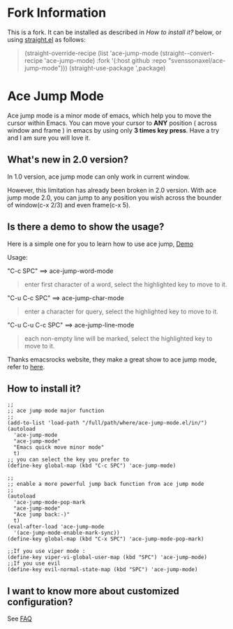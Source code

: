 Fork Information
================

This is a fork.
It can be installed as described in *How to install it?* below, or using [straight.el](https://github.com/raxod502/straight.el) as follows:

>(straight-override-recipe
> (list 'ace-jump-mode (straight--convert-recipe 'ace-jump-mode)
>       :fork '(:host github :repo "svenssonaxel/ace-jump-mode")))
>(straight-use-package ',package)

Ace Jump Mode
=============

Ace jump mode is a minor mode of emacs, which help you to move the
cursor within Emacs.  You can move your cursor to **ANY** position (
across window and frame ) in emacs by using only **3 times key
press**. Have a try and I am sure you will love it.


What's new in 2.0 version?
--------------------------

In 1.0 version, ace jump mode can only work in current window.

However, this limitation has already been broken in 2.0 version.  With
ace jump mode 2.0, you can jump to any position you wish across the
bounder of window(c-x 2/3) and even frame(c-x 5).


Is there a demo to show the usage?
------------------------------------
Here is a simple one for you to learn how to use ace jump, [Demo](http://dl.dropbox.com/u/3254819/AceJumpModeDemo/AceJumpDemo.htm)

Usage: 

"C-c SPC" ==>  ace-jump-word-mode

>enter first character of a word, select the highlighted key to move to it.

"C-u C-c SPC" ==>  ace-jump-char-mode

>enter a character for query, select the highlighted key to move to it.

"C-u C-u C-c SPC" ==>  ace-jump-line-mode

>each non-empty line will be marked, select the highlighted key to move to it.

Thanks emacsrocks website, they make a great show to ace jump mode,
refer to [here](http://www.youtube.com/watch?feature=player_embedded&v=UZkpmegySnc#!).


How to install it?
------------------

```elisp
;;
;; ace jump mode major function
;;
(add-to-list 'load-path "/full/path/where/ace-jump-mode.el/in/")
(autoload
  'ace-jump-mode
  "ace-jump-mode"
  "Emacs quick move minor mode"
  t)
;; you can select the key you prefer to
(define-key global-map (kbd "C-c SPC") 'ace-jump-mode)

;;
;; enable a more powerful jump back function from ace jump mode
;;
(autoload
  'ace-jump-mode-pop-mark
  "ace-jump-mode"
  "Ace jump back:-)"
  t)
(eval-after-load 'ace-jump-mode
  '(ace-jump-mode-enable-mark-sync))
(define-key global-map (kbd "C-x SPC") 'ace-jump-mode-pop-mark)

;;If you use viper mode :
(define-key viper-vi-global-user-map (kbd "SPC") 'ace-jump-mode)
;;If you use evil
(define-key evil-normal-state-map (kbd "SPC") 'ace-jump-mode)
```

I want to know more about customized configuration?
---------------------------------------------------
See [FAQ ](http://github.com/winterTTr/ace-jump-mode/wiki/AceJump-FAQ)
